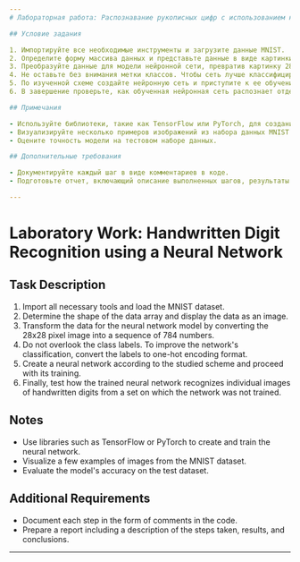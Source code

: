 ```yaml
---
# Лабораторная работа: Распознавание рукописных цифр с использованием нейронной сети

## Условие задания

1. Импортируйте все необходимые инструменты и загрузите данные MNIST.
2. Определите форму массива данных и представьте данные в виде картинки.
3. Преобразуйте данные для модели нейронной сети, превратив картинку 28x28 пикселов в последовательность из 784 чисел.
4. Не оставьте без внимания метки классов. Чтобы сеть лучше классифицировала, переведите метки в формат one hot encoding.
5. По изученной схеме создайте нейронную сеть и приступите к ее обучению.
6. В завершение проверьте, как обученная нейронная сеть распознает отдельные изображения рукописных цифр из набора, на котором сеть не обучалась.

## Примечания

- Используйте библиотеки, такие как TensorFlow или PyTorch, для создания и обучения нейронной сети.
- Визуализируйте несколько примеров изображений из набора данных MNIST.
- Оцените точность модели на тестовом наборе данных.

## Дополнительные требования

- Документируйте каждый шаг в виде комментариев в коде.
- Подготовьте отчет, включающий описание выполненных шагов, результаты и выводы

---
```

# Laboratory Work: Handwritten Digit Recognition using a Neural Network

## Task Description

1. Import all necessary tools and load the MNIST dataset.
2. Determine the shape of the data array and display the data as an image.
3. Transform the data for the neural network model by converting the 28x28 pixel image into a sequence of 784 numbers.
4. Do not overlook the class labels. To improve the network's classification, convert the labels to one-hot encoding format.
5. Create a neural network according to the studied scheme and proceed with its training.
6. Finally, test how the trained neural network recognizes individual images of handwritten digits from a set on which the network was not trained.

## Notes

- Use libraries such as TensorFlow or PyTorch to create and train the neural network.
- Visualize a few examples of images from the MNIST dataset.
- Evaluate the model's accuracy on the test dataset.

## Additional Requirements

- Document each step in the form of comments in the code.
- Prepare a report including a description of the steps taken, results, and conclusions.
---
